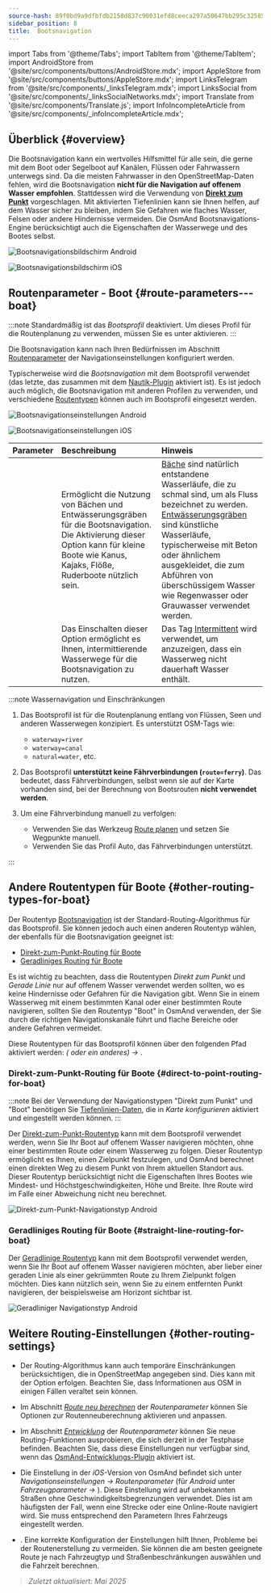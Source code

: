 ```yaml
---
source-hash: 89f0bd9a9dfbfdb2158d837c90031efd8ceeca297a50647bb295c32585e91830
sidebar_position: 8
title:  Bootsnavigation
---
```

import Tabs from '@theme/Tabs';
import TabItem from '@theme/TabItem';
import AndroidStore from '@site/src/components/buttons/AndroidStore.mdx';
import AppleStore from '@site/src/components/buttons/AppleStore.mdx';
import LinksTelegram from '@site/src/components/_linksTelegram.mdx';
import LinksSocial from '@site/src/components/_linksSocialNetworks.mdx';
import Translate from '@site/src/components/Translate.js';
import InfoIncompleteArticle from '@site/src/components/_infoIncompleteArticle.mdx';



## Überblick {#overview}

Die Bootsnavigation kann ein wertvolles Hilfsmittel für alle sein, die gerne mit dem Boot oder Segelboot auf Kanälen, Flüssen oder Fahrwassern unterwegs sind. Da die meisten Fahrwasser in den OpenStreetMap-Daten fehlen, wird die Bootsnavigation **nicht für die Navigation auf offenem Wasser empfohlen**. Stattdessen wird die Verwendung von **[Direkt zum Punkt](#direct-to-point-routing-for-boat)** vorgeschlagen. Mit aktivierten Tiefenlinien kann sie Ihnen helfen, auf dem Wasser sicher zu bleiben, indem Sie Gefahren wie flaches Wasser, Felsen oder andere Hindernisse vermeiden.
Die OsmAnd Bootsnavigations-Engine berücksichtigt auch die Eigenschaften der Wasserwege und des Bootes selbst.

<Tabs groupId="operating-systems" queryString="current-os">

<TabItem value="android" label="Android">

![Bootsnavigationsbildschirm Android](@site/static/img/navigation/boat/boat_navigation_android.png)

</TabItem>

<TabItem value="ios" label="iOS">

![Bootsnavigationsbildschirm iOS](@site/static/img/navigation/boat/boat_navigation_ios.png)

</TabItem>

</Tabs>

## Routenparameter - Boot {#route-parameters---boat}

:::note
Standardmäßig ist das *Bootsprofil* deaktiviert. Um dieses Profil für die Routenplanung zu verwenden, müssen Sie es unter *<Translate android="true" ids="shared_string_menu,shared_string_settings,application_profiles"/>* aktivieren.
:::

Die Bootsnavigation kann nach Ihren Bedürfnissen im Abschnitt [Routenparameter](../../navigation/guidance/navigation-settings.md#route-parameters) der Navigationseinstellungen konfiguriert werden.

Typischerweise wird die *Bootsnavigation* mit dem Bootsprofil verwendet (das letzte, das zusammen mit dem [Nautik-Plugin](../../plugins/nautical-charts.md) aktiviert ist). Es ist jedoch auch möglich, die Bootsnavigation mit anderen Profilen zu verwenden, und verschiedene [Routentypen](#other-routing-types-for-boat) können auch im Bootsprofil eingesetzt werden.

<Tabs groupId="operating-systems" queryString="current-os">

<TabItem value="android" label="Android">

![Bootsnavigationseinstellungen Android](@site/static/img/navigation/routing/boat_routing_andr.png)

</TabItem>

<TabItem value="ios" label="iOS">

![Bootsnavigationseinstellungen iOS](@site/static/img/navigation/routing/boat_routing_ios.png)

</TabItem>

</Tabs>

| Parameter | Beschreibung | Hinweis |
|:------------|:---------------|:---------------|
| *<Translate android="true" ids="routing_attr_allow_streams_name"/>* | Ermöglicht die Nutzung von Bächen und Entwässerungsgräben für die Bootsnavigation. Die Aktivierung dieser Option kann für kleine Boote wie Kanus, Kajaks, Flöße, Ruderboote nützlich sein. | [Bäche](https://wiki.openstreetmap.org/wiki/Tag:waterway%3Dstream) sind natürlich entstandene Wasserläufe, die zu schmal sind, um als Fluss bezeichnet zu werden. [Entwässerungsgräben](https://wiki.openstreetmap.org/wiki/Tag:waterway%3Ddrain) sind künstliche Wasserläufe, typischerweise mit Beton oder ähnlichem ausgekleidet, die zum Abführen von überschüssigem Wasser wie Regenwasser oder Grauwasser verwendet werden. |
| *<Translate android="true" ids="routing_attr_allow_intermittent_name"/>* | Das Einschalten dieser Option ermöglicht es Ihnen, intermittierende Wasserwege für die Bootsnavigation zu nutzen. | Das Tag [Intermittent](https://wiki.openstreetmap.org/wiki/Key:intermittent) wird verwendet, um anzuzeigen, dass ein Wasserweg nicht dauerhaft Wasser enthält. |

:::note Wassernavigation und Einschränkungen

1. Das Bootsprofil ist für die Routenplanung entlang von Flüssen, Seen und anderen Wasserwegen konzipiert. Es unterstützt OSM-Tags wie:
    - `waterway=river`
    - `waterway=canal`
    - `natural=water`, etc.

2. Das Bootsprofil **unterstützt keine Fährverbindungen (`route=ferry`)**. Das bedeutet, dass Fährverbindungen, selbst wenn sie auf der Karte vorhanden sind, bei der Berechnung von Bootsrouten **nicht verwendet werden**.

3. Um eine Fährverbindung manuell zu verfolgen:

    - Verwenden Sie das Werkzeug [Route planen](../../plan-route/create-route.md) und setzen Sie Wegpunkte manuell.
    - Verwenden Sie das Profil Auto, das Fährverbindungen unterstützt.

:::

## Andere Routentypen für Boote {#other-routing-types-for-boat}

Der Routentyp [Bootsnavigation](#route-parameters---boat) ist der Standard-Routing-Algorithmus für das Bootsprofil. Sie können jedoch auch einen anderen Routentyp wählen, der ebenfalls für die Bootsnavigation geeignet ist:

 - [Direkt-zum-Punkt-Routing für Boote](./boat-navigation.md#direct-to-point-routing-for-boat)
 - [Geradliniges Routing für Boote](./boat-navigation.md#straight-line-routing-for-boat)

Es ist wichtig zu beachten, dass die Routentypen *Direkt zum Punkt* und *Gerade Linie* nur auf offenem Wasser verwendet werden sollten, wo es keine Hindernisse oder Gefahren für die Navigation gibt. Wenn Sie in einem Wasserweg mit einem bestimmten Kanal oder einer bestimmten Route navigieren, sollten Sie den Routentyp "Boot" in OsmAnd verwenden, der Sie durch die richtigen Navigationskanäle führt und flache Bereiche oder andere Gefahren vermeidet.

Diese Routentypen für das Bootsprofil können über den folgenden Pfad aktiviert werden: *<Translate android="true" ids="shared_string_menu,shared_string_settings,configure_profile"/> (<Translate android="true" ids="app_mode_boat"/> oder ein anderes) → <Translate android="true" ids="routing_settings_2,nav_type_hint"/>*.

### Direkt-zum-Punkt-Routing für Boote {#direct-to-point-routing-for-boat}

:::note
Bei der Verwendung der Navigationstypen "Direkt zum Punkt" und "Boot" benötigen Sie [Tiefenlinien-Daten](../../plugins/nautical-charts.md#nautical-map-style), die in *Karte konfigurieren* aktiviert und eingestellt werden können.
:::

Der [Direkt-zum-Punkt-Routentyp](./direct-to-point-routing.md) kann mit dem Bootsprofil verwendet werden, wenn Sie Ihr Boot auf offenem Wasser navigieren möchten, ohne einer bestimmten Route oder einem Wasserweg zu folgen. Dieser Routentyp ermöglicht es Ihnen, einen Zielpunkt festzulegen, und OsmAnd berechnet einen direkten Weg zu diesem Punkt von Ihrem aktuellen Standort aus. Dieser Routentyp berücksichtigt nicht die Eigenschaften Ihres Bootes wie Mindest- und Höchstgeschwindigkeiten, Höhe und Breite. Ihre Route wird im Falle einer Abweichung nicht neu berechnet.

![Direkt-zum-Punkt-Navigationstyp Android](@site/static/img/navigation/boat/direct_navigation_type_android.png)

### Geradliniges Routing für Boote {#straight-line-routing-for-boat}

Der [Geradlinige Routentyp](./straight-line-routing) kann mit dem Bootsprofil verwendet werden, wenn Sie Ihr Boot auf offenem Wasser navigieren möchten, aber lieber einer geraden Linie als einer gekrümmten Route zu Ihrem Zielpunkt folgen möchten. Dies kann nützlich sein, wenn Sie zu einem entfernten Punkt navigieren, der beispielsweise am Horizont sichtbar ist.

![Geradliniger Navigationstyp Android](@site/static/img/navigation/boat/straight_navigation_type_android.png)

## Weitere Routing-Einstellungen {#other-routing-settings}

- Der Routing-Algorithmus kann auch temporäre Einschränkungen berücksichtigen, die in OpenStreetMap angegeben sind. Dies kann mit der Option *[<Translate android="true" ids="temporary_conditional_routing"/>](../routing/osmand-routing.md#consider-temporary-limitations)* erfolgen. Beachten Sie, dass Informationen aus OSM in einigen Fällen veraltet sein können.

- Im Abschnitt [*Route neu berechnen*](../../navigation/guidance/navigation-settings.md#recalculate-route) der *Routenparameter* können Sie Optionen zur Routenneuberechnung aktivieren und anpassen.

- Im Abschnitt [*Entwicklung*](../guidance/navigation-settings.md#development-settings) der *Routenparameter* können Sie neue Routing-Funktionen ausprobieren, die sich derzeit in der Testphase befinden. Beachten Sie, dass diese Einstellungen nur verfügbar sind, wenn das [OsmAnd-Entwicklungs-Plugin](../../plugins/development.md) aktiviert ist.

- Die Einstellung *[<Translate ios="true" ids="road_speeds"/>](../guidance/navigation-settings.md#road-speeds)* in der *iOS*-Version von OsmAnd befindet sich unter *Navigationseinstellungen → Routenparameter* (für *Android* unter *Fahrzeugparameter → [<Translate android="true" ids="default_speed_setting_title"/>](../guidance/navigation-settings.md#default-speed--road-speeds)*). Diese Einstellung wird auf unbekannten Straßen ohne Geschwindigkeitsbegrenzungen verwendet. Dies ist am häufigsten der Fall, wenn eine Strecke oder eine Online-Route navigiert wird. Sie muss entsprechend den Parametern Ihres Fahrzeugs eingestellt werden.

- *[<Translate ios="true" ids="vehicle_parameters"/>](../guidance/navigation-settings.md#vehicle-parameters)*. Eine korrekte Konfiguration der Einstellungen hilft Ihnen, Probleme bei der Routenerstellung zu vermeiden. Sie können die am besten geeignete Route je nach Fahrzeugtyp und Straßenbeschränkungen auswählen und die Fahrzeit berechnen.

> *Zuletzt aktualisiert: Mai 2025*
